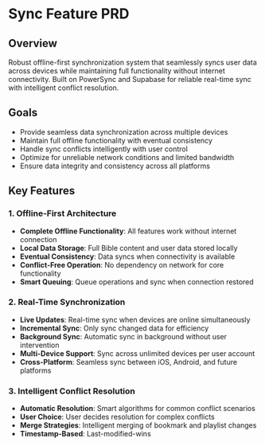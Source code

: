 # Sync Feature PRD

## Overview

Robust offline-first synchronization system that seamlessly syncs user data across devices while maintaining full functionality without internet connectivity. Built on PowerSync and Supabase for reliable real-time sync with intelligent conflict resolution.

## Goals

- Provide seamless data synchronization across multiple devices
- Maintain full offline functionality with eventual consistency
- Handle sync conflicts intelligently with user control
- Optimize for unreliable network conditions and limited bandwidth
- Ensure data integrity and consistency across all platforms

## Key Features

### 1. Offline-First Architecture

- **Complete Offline Functionality**: All features work without internet connection
- **Local Data Storage**: Full Bible content and user data stored locally
- **Eventual Consistency**: Data syncs when connectivity is available
- **Conflict-Free Operation**: No dependency on network for core functionality
- **Smart Queuing**: Queue operations and sync when connection restored

### 2. Real-Time Synchronization

- **Live Updates**: Real-time sync when devices are online simultaneously
- **Incremental Sync**: Only sync changed data for efficiency
- **Background Sync**: Automatic sync in background without user intervention
- **Multi-Device Support**: Sync across unlimited devices per user account
- **Cross-Platform**: Seamless sync between iOS, Android, and future platforms

### 3. Intelligent Conflict Resolution

- **Automatic Resolution**: Smart algorithms for common conflict scenarios
- **User Choice**: User decides resolution for complex conflicts
- **Merge Strategies**: Intelligent merging of bookmark and playlist changes
- **Timestamp-Based**: Last-modified-wins
